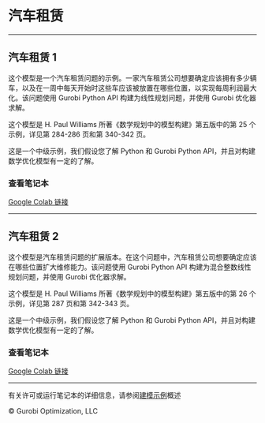 # 汽车租赁

---
## 汽车租赁 1

这个模型是一个汽车租赁问题的示例。一家汽车租赁公司想要确定应该拥有多少辆车，以及在一周中每天开始时这些车应该被放置在哪些位置，以实现每周利润最大化。该问题使用 Gurobi Python API 构建为线性规划问题，并使用 Gurobi 优化器求解。

这个模型是 H. Paul Williams 所著《数学规划中的模型构建》第五版中的第 25 个示例，详见第 284-286 页和第 340-342 页。

这是一个中级示例，我们假设您了解 Python 和 Gurobi Python API，并且对构建数学优化模型有一定的了解。

### 查看笔记本

[Google Colab 链接](https://colab.research.google.com/github/Gurobi/modeling-examples/blob/master/car_rental/car_rental_1.ipynb)

---
## 汽车租赁 2

这个模型是汽车租赁问题的扩展版本。在这个问题中，汽车租赁公司想要确定应该在哪些位置扩大维修能力。该问题使用 Gurobi Python API 构建为混合整数线性规划问题，并使用 Gurobi 优化器求解。

这个模型是 H. Paul Williams 所著《数学规划中的模型构建》第五版中的第 26 个示例，详见第 287 页和第 342-343 页。

这是一个中级示例，我们假设您了解 Python 和 Gurobi Python API，并且对构建数学优化模型有一定的了解。

### 查看笔记本

[Google Colab 链接](https://colab.research.google.com/github/Gurobi/modeling-examples/blob/master/car_rental/car_rental_2.ipynb)

----
有关许可或运行笔记本的详细信息，请参阅[建模示例](../)概述

© Gurobi Optimization, LLC
